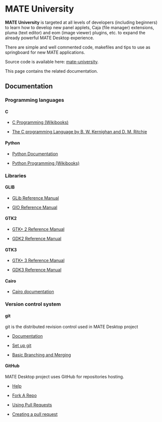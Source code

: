 # MATE University

**MATE University** is targeted at all levels of developers (including
beginners) to learn how to develop new panel applets, Caja (file manager)
extensions, pluma (text editor) and eom (image viewer) plugins, etc. to expand
the already powerful MATE Desktop experience.

There are simple and well commented code, makefiles and tips to use as
springboard for new MATE applications.

Source code is available here: [mate-university](https://github.com/mate-desktop/mate-university).

This page contains the related documentation.

## Documentation

### Programming languages

#### C

  * [C Programming (Wikibooks)](http://en.wikibooks.org/wiki/C_Programming)

  * [The C programming Language by B. W. Kernighan and D. M. Ritchie](http://net.pku.edu.cn/~course/cs101/2008/resource/The_C_Programming_Language.pdf)

#### Python

  * [Python Documentation](http://www.python.org/doc/)

  * [Python Programming (Wikibooks)](http://en.wikibooks.org/wiki/Python_Programming)

### Libraries

#### GLIB

  * [GLib Reference Manual](http://developer.gnome.org/glib/2.38/)

  * [GIO Reference Manual](http://developer.gnome.org/gio/2.38/)

#### GTK2

  * [GTK+ 2 Reference Manual](http://developer.gnome.org/gtk2/2.24/)

  * [GDK2 Reference Manual](http://developer.gnome.org/gdk2/2.24/)

#### GTK3

  * [GTK+ 3 Reference Manual](http://developer.gnome.org/gtk3/3.10/)

  * [GDK3 Reference Manual](http://developer.gnome.org/gdk3/3.10/)

#### Cairo

  * [Cairo documentation](http://cairographics.org/documentation/)

### Version control system

#### git

git is the distributed revision control used in MATE Desktop project

  * [Documentation](http://git-scm.com/documentation)

  * [Set up git](https://help.github.com/articles/set-up-git)

  * [Basic Branching and Merging](http://git-scm.com/book/en/Git-Branching-Basic-Branching-and-Merging)

#### GitHub

MATE Desktop project uses GitHub for repositories hosting.

  * [Help](https://help.github.com/)

  * [Fork A Repo](https://help.github.com/articles/fork-a-repo)

  * [Using Pull Requests](https://help.github.com/articles/using-pull-requests)

  * [Creating a pull request](https://help.github.com/articles/creating-a-pull-request)

